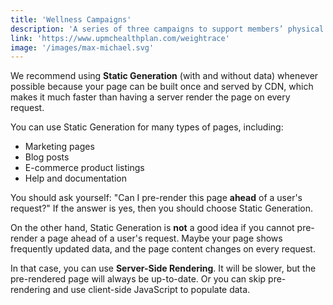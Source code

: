 ```yaml
---
title: 'Wellness Campaigns'
description: 'A series of three campaigns to support members’ physical and mental health: <a href="https://www.upmchealthplan.com/weightrace">Weight Race</a>, <a href="https://www.upmchealthplan.com/findyourfitness">Find Your Fitness</a>, and <a href="https://www.upmchealthplan.com/roadtoresilience">Road to Resilience</a>. Each campaign runs over a specific 12 or 4 week period, delivering a new content topic each week. I designed and developed templated micro sites to make it easier to swap out the creative design and content for each campaign, but keep the general structure and logic reusable across the three campaigns and for each annual refresh. The sites were built with the React framework Gatsby and used Sanity for Content Management.'
link: 'https://www.upmchealthplan.com/weightrace'
image: '/images/max-michael.svg'
---
```


We recommend using **Static Generation** (with and without data) whenever possible because your page can be built once and served by CDN, which makes it much faster than having a server render the page on every request.

You can use Static Generation for many types of pages, including:

- Marketing pages
- Blog posts
- E-commerce product listings
- Help and documentation

You should ask yourself: "Can I pre-render this page **ahead** of a user's request?" If the answer is yes, then you should choose Static Generation.

On the other hand, Static Generation is **not** a good idea if you cannot pre-render a page ahead of a user's request. Maybe your page shows frequently updated data, and the page content changes on every request.

In that case, you can use **Server-Side Rendering**. It will be slower, but the pre-rendered page will always be up-to-date. Or you can skip pre-rendering and use client-side JavaScript to populate data.
